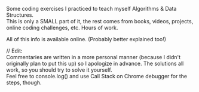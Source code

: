 Some coding exercises I practiced to teach myself Algorithms & Data Structures.  
This is only a SMALL part of it, the rest comes from books, videos, projects, online coding challenges, etc. Hours of work.

All of this info is available online. (Probably better explained too!)

// Edit:  
Commentaries are written in a more personal manner (because I didn't originally plan to put this up) so I apologize in advance. The solutions all work, so you should try to solve it yourself.  
Feel free to console.log() and use Call Stack on Chrome debugger for the steps, though.
